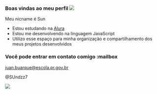 ### Boas vindas ao meu perfil ![](https://i.pinimg.com/564x/b1/b3/a8/b1b3a8e7130644042c477a73bcde2309.jpg)

Meu nicname é Sun

- Estou estudando na [Alura](https://www.alura.com.br)
- Estou me desenvolvendo na linguagem JavaScript
- Utilizo esse espaço para minha organização e compartilhamento dos meus projetos desenvolvidos

### Você pode entrar em contato comigo :mailbox

juan.buarque@escola.pr.gov.br

@SUndzz7

 ![](https://media1.tenor.com/m/muLqLs7VDaQAAAAC/gojo-satoru.gif)
